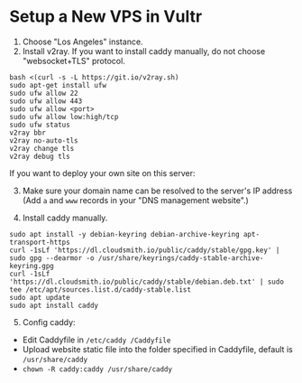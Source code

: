 Setup a New VPS in Vultr
========================

1. Choose "Los Angeles" instance.
2. Install v2ray.
    If you want to install caddy manually, do not choose "websocket+TLS" protocol.
``` shell
bash <(curl -s -L https://git.io/v2ray.sh)
sudo apt-get install ufw
sudo ufw allow 22
sudo ufw allow 443
sudo ufw allow <port>
sudo ufw allow low:high/tcp
sudo ufw status
v2ray bbr
v2ray no-auto-tls
v2ray change tls
v2ray debug tls
```

If you want to deploy your own site on this server:

3. Make sure your domain name can be resolved to the server's IP address
    (Add `a` and `www` records in your "DNS management website".)

4. Install caddy manually.
``` shell
sudo apt install -y debian-keyring debian-archive-keyring apt-transport-https
curl -1sLf 'https://dl.cloudsmith.io/public/caddy/stable/gpg.key' | sudo gpg --dearmor -o /usr/share/keyrings/caddy-stable-archive-keyring.gpg
curl -1sLf 'https://dl.cloudsmith.io/public/caddy/stable/debian.deb.txt' | sudo tee /etc/apt/sources.list.d/caddy-stable.list
sudo apt update
sudo apt install caddy
```
5. Config caddy:
 - Edit Caddyfile in `/etc/caddy /Caddyfile`
 - Upload website static file into the folder specified in Caddyfile, default
 is `/usr/share/caddy`
 - `chown -R caddy:caddy /usr/share/caddy`
